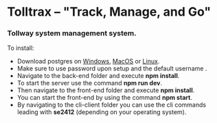 # Tolltrax  – "Track, Manage, and Go" #
 
### Tollway system management system. ###
To install:
- Download postgres on [Windows]([url](https://www.postgresql.org/download/windows/)), [MacOS]([url](https://www.postgresql.org/download/macosx/)) or [Linux]([url](https://www.postgresql.org/download/linux/)).
- Make sure to use password <diodia> upon setup and the default username <postgres>.
- Navigate to the back-end folder and execute **npm install**.
- To start the server use the command **npm run dev**.
- Then navigate to the front-end folder and execute **npm install**.
- You can start the front-end by using the command **npm start**.
- By navigating to the cli-client folder you can use the cli commands leading with **se2412** (depending on your operating system).
